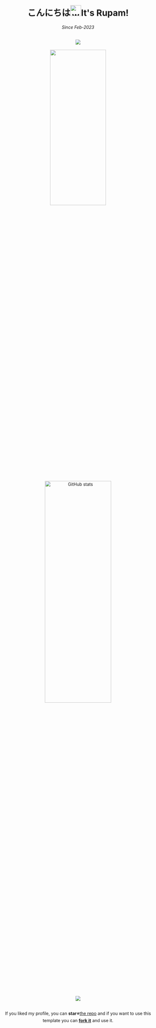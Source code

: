 <h1 align="center">こんにちは<img alt="wave" src="https://emojis.slackmojis.com/emojis/images/1588177020/8809/wave_hello.gif?1588177020" width="35">It's Rupam!  </h1>

<!-- <div align="center"><img src="https://user-images.githubusercontent.com/104382853/217149894-9fc2da0a-aca9-4a67-bc3f-5a2d6f48d40d.gif" style="width: 84%; max-width: 100%; min-width: 100%;"/></div> -->

<div align="center">
  <h6 style="color:'#5e5e5e'">Since Feb-2023</h4>
  <img src="https://visitcount.itsvg.in/api?id=rupam-seal&icon=8&color=2">
</div>
<br/>

<div align="center">
<img src="https://github-readme-stats-k4xr.vercel.app/api/top-langs/?username=rupam-seal&exclude_repo=readme-typing-svg,github-readme-streak-stats,github-reamde-streak-stats-vercel,linkedin-skill-assessments-quizzes,github-readme-stats-2,billyeatcookies&langs_count=5&layout=compact&show_icons=true&bg_color=20,151515,151515,151515,151515,151515&title_color=FA8B00&text_color=FFF&count_private=true&hide_border=false"count_private=true&theme=dark" style="width: 36%; max-width: 100%; min-width: 100%;">

<img alt="GitHub stats" src="https://github-readme-stats-k4xr.vercel.app/api?username=rupam-seal&show_icons=true&bg_color=80,151515,151515,151515,151515,151515,151515&title_color=FA8B00&text_color=FFF&count_private=true&hide_border=false" style="width: 43%; max-width: 100%; min-width: 100%;">
</div>

<div align="center"> 
<img src="https://streak-stats.demolab.com?user=rupam-seal&theme=dark">
</div>
                                                                      
<br/>
                                                                                                                                   
<div align='center'><p> If you liked my profile, you can <b>star⭐</b><a href=https://github.com/rupam-seal/rupam-seal>the repo</a> and if you want to use this template you can <a href=https://github.com/rupam-seal/rupam-seal/fork> <b>fork it</b></a> and use it.</p></div>

<!-- Proudly created with GPRM ( https://gprm.itsvg.in ) (https://dribbble.com/romainbriaux) -->
